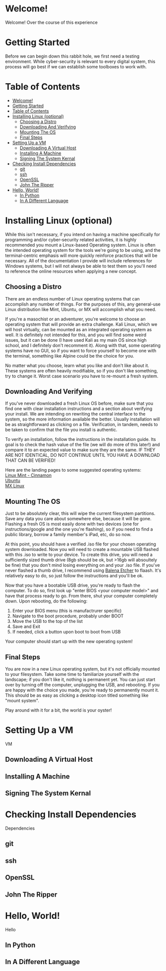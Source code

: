 # Welcome! #
Welcome! Over the course of this experience

# Getting Started #
Before we can begin down this rabbit hole, we first need a testing environment. While cyber-security 
is relevant to every digital system, this process will go best if we can establish some toolboxes to 
work with.

# Table of Contents #
- [Welcome!](#welcome)
- [Getting Started](#getting-started)
- [Table of Contents](#table-of-contents)
- [Installing Linux (optional)](#installing-linux-optional)
  - [Choosing a Distro](#choosing-a-distro)
  - [Downloading And Verifying](#downloading-and-verifying)
  - [Mounting The OS](#mounting-the-os)
  - [Final Steps](#final-steps)
- [Setting Up a VM](#setting-up-a-vm)
  - [Downloading A Virtual Host](#downloading-a-virtual-host)
  - [Installing A Machine](#installing-a-machine)
  - [Signing The System Kernal](#signing-the-system-kernal)
- [Checking Install Dependencies](#checking-install-dependencies)
  - [git](#git)
  - [ssh](#ssh)
  - [OpenSSL](#openssl)
  - [John The Ripper](#john-the-ripper)
- [Hello, World!](#hello-world)
  - [In Python](#in-python)
  - [In A Different Language](#in-a-different-language)


# Installing Linux (optional) #
While this isn't necessary, if you intend on having a machine specifically for programming 
and/or cyber-security related activities, it is highly recommended you mount a Linux-based 
Operating system. Linux is often the intended operating system for the tools we're going to 
be using, and the terminal-centric emphasis will more quickly reinforce practices that will 
be necessary. All of the documentation I provide will include references for Windows systems, 
but I will not always be able to test them so you'll need to reference the online resources 
when applying a new concept.

## Choosing a Distro ##
There are an endless number of Linux operating systems that can accomplish any number of things. 
For the purposes of this, any general-use Linux distribution like Mint, Ubuntu, or MX will 
accomplish what you need.

If you're a masochist or an adventurer, you're welcome to choose an operating system that will 
provide an extra challenge. Kali Linux, which we will host virtually, can be mounted as an integrated 
operating system as well. It is definitely not intended for this, and you will find some weird issues, 
but it can be done (I have used Kali as my main OS since high school, and I definitely don't recomment it). 
Along with that, some operating systems have no GUI, so if you want to force yourself to become one with the 
terminal, something like Alpine could be the choice for you.

No matter what you choose, learn what you like and don't like about it. These systems are often heavily modifiable, 
so if you don't like something, try to change it. Worst case scenario you have to re-mount a fresh system.

## Downloading And Verifying ##
If you've never downloaded a fresh Linux OS before, make sure that you find one with clear installation 
instructions and a section about verifying your install. We are intending on rewriting the central interface 
to the system, so the more information available the better. Usually installation will be as straightforward as 
clicking on a file. Verification, in tandem, needs to be taken to confirm that the file you install is authentic.

To verify an installation, follow the instructions in the installation guide. Its goal is to check the hash value of 
the file (we will do more of this later!) and compare it to an expected value to make sure they are the same. IF THEY 
ARE NOT IDENTICAL, DO NOT CONTINUE UNTIL YOU HAVE A DOWNLOAD THAT CAN BE VERIFIED!

Here are the landing pages to some suggested operating systems:<br>
<a href="https://www.linuxmint.com/edition.php?id=311">Linux Mint - Cinnamon</a><br>
<a href="https://ubuntu.com/download/desktop">Ubuntu</a><br>
<a href="https://mxlinux.org/download-links/">MX Linux</a><br>


## Mounting The OS ##
Just to be absolutely clear, this will wipe the current filesystem partitions. Save any data you care about somewhere else, 
because it will be gone. Flashing a fresh OS is most easily done with two devices (one for instructions/google and the one you're flashing), 
so if you need to find a public library, borrow a family member's iPad, etc, do so now.

At this point, you should have a verified .iso file for your chosen operating system downloaded. Now you will need to 
create a mountable USB flashed with this .iso to write to your device. To create this drive, you will need a sufficiently sized 
thumb drive (8gb should be ok, but >16gb will absoultely be fine) that you don't mind losing everything on and your .iso file. 
If you've never flashed a thumb drive, I recommend using <a href="https://etcher.balena.io/#download-etcher">Balena Etcher</a> to flaash. 
It's relatively easy to do, so just follow the instructions and you'll be ok.

Now that you have a bootable USB drive, you're ready to flash the computer. To do so, first look up "enter BIOS \<your computer model>" and 
have that process ready to go. From there, shut your computer completely down. Upon rebooting, do the following:
1. Enter your BIOS menu (this is manufactrurer specific)
2. Navigate to the boot procedure, probably under BOOT
3. Move the USB to the top of the list
4. Save and Exit
5. If needed, click a button upon boot to boot from USB

Your computer should start up with the new operating system!

## Final Steps ##
You are now in a new Linux operating system, but it's not officially mounted to your filesystem. Take some time to familiarize yourself with 
the landscape; if you don't like it, nothing is permanent yet. You can just start over by turning off the computer, unplugging the USB, and rebooting. 
If you are happy with the choice you made, you're ready to permanently mount it. This should be as easy as clicking a desktop icon 
titled something like "mount system".

Play around with it for a bit, the world is your oyster!

# Setting Up a VM #
VM

## Downloading A Virtual Host ##

## Installing A Machine ##

## Signing The System Kernal ##


# Checking Install Dependencies #
Dependencies

## git ##

## ssh ##

## OpenSSL ##

## John The Ripper ##


# Hello, World! #
Hello

## In Python ##

## In A Different Language ##